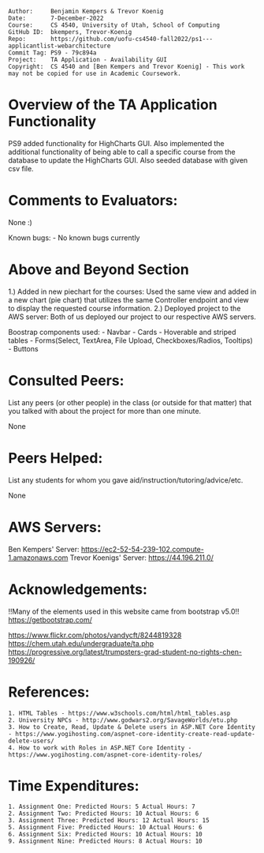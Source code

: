 ```
Author:     Benjamin Kempers & Trevor Koenig
Date:       7-December-2022
Course:     CS 4540, University of Utah, School of Computing
GitHub ID:  bkempers, Trevor-Koenig
Repo:       https://github.com/uofu-cs4540-fall2022/ps1---applicantlist-webarchitecture
Commit Tag: PS9 - 79c894a
Project:    TA Application - Availability GUI
Copyright:  CS 4540 and [Ben Kempers and Trevor Koenig] - This work may not be copied for use in Academic Coursework.
```
# Overview of the TA Application Functionality 

PS9 added functionality for HighCharts GUI. Also implemented the additional functionality of being able to call a specific course from the database to update the HighCharts GUI. Also seeded database with given csv file.

# Comments to Evaluators:

None :)

Known bugs:
    - No known bugs currently

# Above and Beyond Section
1.) Added in new piechart for the courses: Used the same view and added in a new chart (pie chart) that utilizes the same Controller endpoint and view to display the requested course information.
2.) Deployed project to the AWS server: Both of us deployed our project to our respective AWS servers.

Boostrap components used:
    - Navbar
    - Cards
    - Hoverable and striped tables
    - Forms(Select, TextArea, File Upload, Checkboxes/Radios, Tooltips)
    - Buttons

# Consulted Peers:

List any peers (or other people) in the class (or outside for that matter) that you talked with about the project for more than one minute.

None

# Peers Helped:

List any students for whom you gave aid/instruction/tutoring/advice/etc.

None

# AWS Servers:

Ben Kempers' Server: https://ec2-52-54-239-102.compute-1.amazonaws.com
Trevor Koenigs' Server: https://44.196.211.0/

# Acknowledgements:

!!Many of the elements used in this website came from bootstrap v5.0!!
https://getbootstrap.com/


https://www.flickr.com/photos/vandycft/8244819328
https://chem.utah.edu/undergraduate/ta.php
https://progressive.org/latest/trumpsters-grad-student-no-rights-chen-190926/

# References:

    1. HTML Tables - https://www.w3schools.com/html/html_tables.asp
    2. University NPCs - http://www.godwars2.org/SavageWorlds/etu.php
    3. How to Create, Read, Update & Delete users in ASP.NET Core Identity - https://www.yogihosting.com/aspnet-core-identity-create-read-update-delete-users/
    4. How to work with Roles in ASP.NET Core Identity - https://www.yogihosting.com/aspnet-core-identity-roles/

# Time Expenditures:

    1. Assignment One: Predicted Hours: 5 Actual Hours: 7
    2. Assignment Two: Predicted Hours: 10 Actual Hours: 6
    3. Assignment Three: Predicted Hours: 12 Actual Hours: 15
    5. Assignment Five: Predicted Hours: 10 Actual Hours: 6
    6. Assignment Six: Predicted Hours: 10 Actual Hours: 10
    9. Assignment Nine: Predicted Hours: 8 Actual Hours: 10
